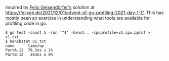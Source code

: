 Inspired by [Felix Geisendörfer's](https://twitter.com/felixge) solution at https://felixge.de/2021/12/01/advent-of-go-profiling-2021-day-1-1/. This has mostly been an exercise in understanding what tools are available for profiling code in go.

~~~~
$ go test -count 5 -run '^$' -bench . -cpuprofile=v1.cpu.pprof > v1.txt
$ benchstat v1.txt
name      time/op
PartA-12  78.2ns ± 1%
PartB-12   263ns ± 0%
~~~~
